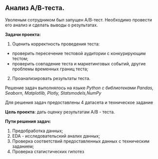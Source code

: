 

## Анализ А/В-теста.

Уволеным сотрудником был запущен А/В-тест. Необходимо провести его анализ и сделать выводы о результатах.

**Задачи проекта:**
1) Оценить корректность проведения теста:
  - проверить пересечение тестовой аудитории с конкурирующим тестом;
  - проверить совпадение теста и маркетинговых событий, другие проблемы временных границ теста;
2) Проанализировать результаты теста.

Решение задач выполнялось на языке *Python с библиотеками Pandas, Seaborn, Matplotlib, Plotly, Statsmodels,NumPy*

Для решения задач предоставлены 4 датасета и техническое задание

**Цель проекта**: дать оценку результатам А/В - теста.

**Пути решения задач:**
1) Предобработка данных;
2) EDA - исследовательский аналих данных;
3) Проверка соответствий предоставленных данных с техническим заданием;
4) Проверка статистических гипотез




